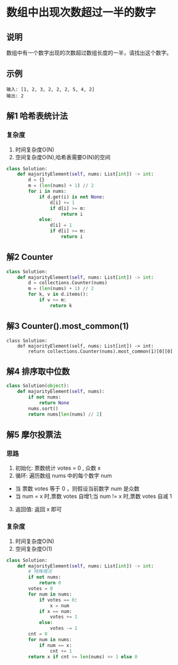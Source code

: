 # 数组中出现次数超过一半的数字

## 说明
数组中有一个数字出现的次数超过数组长度的一半，请找出这个数字。

## 示例
```
输入: [1, 2, 3, 2, 2, 2, 5, 4, 2]
输出: 2
```

## 解1 哈希表统计法

### 复杂度
1. 时间复杂度O(N)
2. 空间复杂度O(N),哈希表需要O(N)的空间

```python
class Solution:
    def majorityElement(self, nums: List[int]) -> int:
        d = {}
        m = (len(nums) + 1) // 2
        for i in nums:
            if d.get(i) is not None:
                d[i] += 1
                if d[i] >= m:
                    return i
            else:
                d[i] = 1
                if d[i] >= m:
                    return i
```

## 解2 Counter

```python
class Solution:
    def majorityElement(self, nums: List[int]) -> int:
        d = collections.Counter(nums)
        m = (len(nums) + 1) // 2
        for k, v in d.items():
            if v >= m:
                return k
```

## 解3 Counter().most_common(1)

```
class Solution:
    def majorityElement(self, nums: List[int]) -> int:
        return collections.Counter(nums).most_common(1)[0][0]
```

## 解4 排序取中位数

```python
class Solution(object):
    def majorityElement(self, nums):
        if not nums:
            return None
        nums.sort()
        return nums[len(nums) // 2]
```

## 解5 摩尔投票法

### 思路
1. 初始化: 票数统计 votes = 0 , 众数 x
2. 循环: 遍历数组 nums 中的每个数字 num
- 当 票数 votes 等于 0 ，则假设当前数字 num 是众数
- 当 num = x 时,票数 votes 自增1;当 num != x 时,票数 votes 自减 1
3. 返回值: 返回 x 即可

### 复杂度
1. 时间复杂度O(N)
2. 空间复杂度O(1)

```python
class Solution:
    def majorityElement(self, nums: List[int]) -> int:
        # 特殊情况
        if not nums:
            return 0
        votes = 0
        for num in nums:
            if votes == 0:
                x = num
            if x == num:
                votes += 1
            else:
                votes -= 1
        cnt = 0
        for num in nums:
            if num == x:
                cnt += 1
        return x if cnt >= len(nums) >> 1 else 0
```